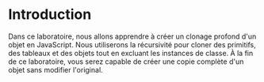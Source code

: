 # Introduction

Dans ce laboratoire, nous allons apprendre à créer un clonage profond d'un objet en JavaScript. Nous utiliserons la récursivité pour cloner des primitifs, des tableaux et des objets tout en excluant les instances de classe. À la fin de ce laboratoire, vous serez capable de créer une copie complète d'un objet sans modifier l'original.
